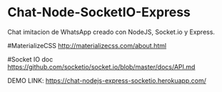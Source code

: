# Chat-Node-SocketIO-Express
Chat imitacion de WhatsApp creado con NodeJS, Socket.io y Express.

#MaterializeCSS
http://materializecss.com/about.html


#Socket IO doc
https://github.com/socketio/socket.io/blob/master/docs/API.md


DEMO LINK:
https://chat-nodejs-express-socketio.herokuapp.com/



